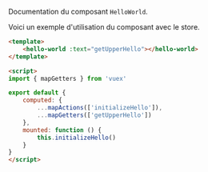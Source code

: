 
Documentation du composant `HelloWorld`.

Voici un exemple d'utilisation du composant avec le store.

```html
<template>
    <hello-world :text="getUpperHello"></hello-world>
</template>

<script>
import { mapGetters } from 'vuex'

export default {
    computed: {
        ...mapActions(['initializeHello']),
        ...mapGetters(['getUpperHello'])
    },
    mounted: function () {
        this.initializeHello()
    }
}
</script>
```
